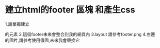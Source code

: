 # 建立html的footer 區塊 和產生css
1.請單獨建立<footer>的元素
2.這個footer未來會整合到我的網頁內
3.layout 請參考footer.png
4.左邊的圖片,請參考使用假圖,未來我會替換它